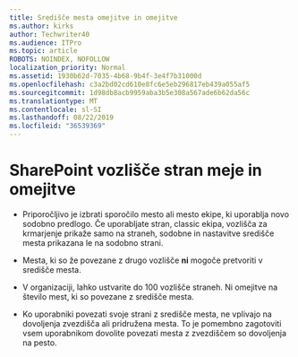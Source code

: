```yaml
---
title: Središče mesta omejitve in omejitve
ms.author: kirks
author: Techwriter40
ms.audience: ITPro
ms.topic: article
ROBOTS: NOINDEX, NOFOLLOW
localization_priority: Normal
ms.assetid: 1930b62d-7035-4b68-9b4f-3e4f7b31000d
ms.openlocfilehash: c3a2bd02cd610e8fc6e5eb296817eb439a055af5
ms.sourcegitcommit: 1d98db8acb9959aba3b5e308a567ade6b62da56c
ms.translationtype: MT
ms.contentlocale: sl-SI
ms.lasthandoff: 08/22/2019
ms.locfileid: "36539369"
---
```

# <a name="sharepoint-hub-site-limits-and-restrictions"></a>SharePoint vozlišče stran meje in omejitve

- Priporočljivo je izbrati sporočilo mesto ali mesto ekipe, ki uporablja novo sodobno predlogo. Če uporabljate stran, classic ekipa, vozlišča za krmarjenje prikaže samo na straneh, sodobne in nastavitve središče mesta prikazana le na sodobno strani.

- Mesta, ki so že povezane z drugo vozlišče **ni** mogoče pretvoriti v središče mesta. 

- V organizaciji, lahko ustvarite do 100 vozlišče straneh. Ni omejitve na število mest, ki so povezane z središče mesta.

- Ko uporabniki povezati svoje strani z središče mesta, ne vplivajo na dovoljenja zvezdišča ali pridružena mesta. To je pomembno zagotoviti vsem uporabnikom dovolite povezati mesta z zvezdiščem so dovoljenja na pesto.



